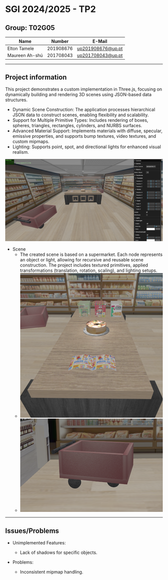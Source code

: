 # SGI 2024/2025 - TP2

## Group: T02G05

| Name             | Number    | E-Mail             |
| ---------------- | --------- | ------------------ |
| Elton Tamele     | 201908676 | up201908676@up.pt  |
| Maureen Ah-shú   | 201708043 | up201708043@up.pt  |

----

## Project information

This project demonstrates a custom implementation in Three.js, focusing on dynamically building and rendering 3D scenes using JSON-based data structures.

- Dynamic Scene Construction: The application processes hierarchical JSON data to construct scenes, enabling flexibility and scalability.
- Support for Multiple Primitive Types: Includes rendering of boxes, spheres, triangles, rectangles, cylinders, and NURBS surfaces.
- Advanced Material Support: Implements materials with diffuse, specular, emissive properties, and supports bump textures, video textures, and custom mipmaps.
- Lighting: Supports point, spot, and directional lights for enhanced visual realism.

![Scene Overview](screenshots/Screenshot1.png)

- Scene
  - The created scene is based on a supermarket. Each node represents an object or light, allowing for recursive and reusable scene construction. The project includes textured primitives, applied transformations (translation, rotation, scaling), and lighting setups.
  - ![Scene Overview](screenshots/Screenshot2.png)
  - ![Scene Overview](screenshots/Screenshot3.png)

----

## Issues/Problems

- Unimplemented Features:
  - Lack of shadows for specific objects.

- Problems:
  - Inconsistent mipmap handling.


